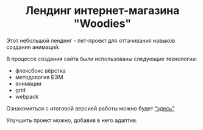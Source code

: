 <h1 align="center">Лендинг интернет-магазина "Woodies"</h1>

Этот небольшой лендинг - пет-проект для оттачивания навыков создания анимаций.

В процессе создания сайта были использованы следующие технологии:
* флексбокс вёрстка
* методология БЭМ
* анимации
* grid
* webpack

Ознакомиться с итоговой версией работы можно будет ["здесь"](https://e-zybkin.github.io/woodies/)

Улучшить проект можно, добавив в него адаптив.

